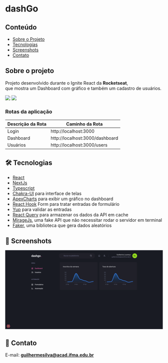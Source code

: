 # dashGo 

## Conteúdo
* [Sobre o Projeto](#sobre-o-projeto)
* [Tecnologias](#hammer_and_wrench-tecnologias)
* [Screenshots](#camera_flash-screenshots)
* [Contato](#email-contato)

## Sobre o projeto
Projeto desenvolvido durante o Ignite React da __Rocketseat__,<br />
que mostra um Dashboard com gráfico e também um cadastro de usuários.

![](https://img.shields.io/github/languages/count/luiizsilverio/dashgo)
![](https://img.shields.io/github/languages/top/luiizsilverio/dashgo)

### Rotas da aplicação
| Descrição da Rota | Caminho da Rota |
|---|---|
| Login | http://localhost:3000 | 
| Dashboard | http://localhost:3000/dashboard | 
| Usuários | http://localhost:3000/users |

## :hammer_and_wrench: Tecnologias
* <ins>React</ins>
* <ins>NextJs</ins>
* <ins>Typescript</ins>
* <ins>Chakra-UI</ins> para interface de telas
* <ins>ApexCharts</ins> para exibir um gráfico no dashboard
* <ins>React Hook</ins> Form para tratar entradas de formulário
* <ins>Yup</ins> para validar as entradas
* <ins>React Query</ins> para armazenar os dados da API em cache
* <ins>MirageJs</ins>, uma fake API que não necessitar rodar o servidor em terminal
* <ins>Faker</ins>, uma biblioteca que gera dados aleatórios

## :camera_flash: Screenshots
![](https://github.com/GuiLous/dashgo/blob/master/img.png?raw=true)


## :email: Contato

E-mail: [**guilhermesilva@acad.ifma.edu.br**](mailto:guilhermesilva@acad.ifma.edu.br)
